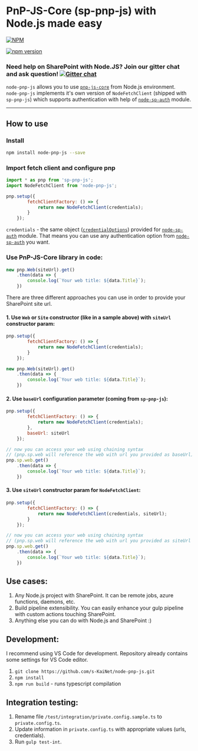 # PnP-JS-Core (sp-pnp-js) with Node.js made easy

[![NPM](https://nodei.co/npm/node-pnp-js.png?mini=true)](https://nodei.co/npm/node-pnp-js/)

[![npm version](https://badge.fury.io/js/node-pnp-js.svg)](https://badge.fury.io/js/node-pnp-js)

### Need help on SharePoint with Node.JS? Join our gitter chat and ask question! [![Gitter chat](https://badges.gitter.im/gitterHQ/gitter.png)](https://gitter.im/sharepoint-node/Lobby)

`node-pnp-js` allows you to use [`pnp-js-core`](https://github.com/SharePoint/PnP-JS-Core) from Node.js environment.   
`node-pnp-js` implements it's own version of `NodeFetchClient` (shipped with `sp-pnp-js`) which supports authentication with help of [`node-sp-auth`](https://github.com/s-KaiNet/node-sp-auth) module.  

---
## How to use  
### Install

```bash
npm install node-pnp-js --save
```

### Import fetch client and configure pnp 

```javascript
import * as pnp from 'sp-pnp-js';
import NodeFetchClient from 'node-pnp-js';

pnp.setup({
        fetchClientFactory: () => {
            return new NodeFetchClient(credentials);
        }
    });
```  

`credentials` - the same object ([`credentialOptions`](https://github.com/s-KaiNet/node-sp-auth#params)) provided for [`node-sp-auth`](https://github.com/s-KaiNet/node-sp-auth) module. That means you can use any authentication option from [`node-sp-auth`](https://github.com/s-KaiNet/node-sp-auth) you want. 

### Use PnP-JS-Core library in code:

```javascript
new pnp.Web(siteUrl).get()
    .then(data => {
        console.log(`Your web title: ${data.Title}`);
    })
```  

There are three different approaches you can use in order to provide your SharePoint site url. 

#### 1. Use `Web` or `Site` constructor (like in a sample above) with `siteUrl` constructor param: 
```javascript
pnp.setup({
        fetchClientFactory: () => {
            return new NodeFetchClient(credentials);
        }
    });

new pnp.Web(siteUrl).get()
    .then(data => {
        console.log(`Your web title: ${data.Title}`);
    })
```  
#### 2. Use `baseUrl` configuration parameter (coming from `sp-pnp-js`):
```javascript
pnp.setup({
        fetchClientFactory: () => {
            return new NodeFetchClient(credentials);
        },
        baseUrl: siteUrl
    });

// now you can access your web using chaining syntax 
// (pnp.sp.web will reference the web with url you provided as baseUrl):
pnp.sp.web.get()
    .then(data => {
        console.log(`Your web title: ${data.Title}`);
    })
```  
#### 3. Use `siteUrl` constructor param for `NodeFetchClient`:
```javascript
pnp.setup({
        fetchClientFactory: () => {
            return new NodeFetchClient(credentials, siteUrl);
        }
    });

// now you can access your web using chaining syntax 
// (pnp.sp.web will reference the web with url you provided as siteUrl param):
pnp.sp.web.get()
    .then(data => {
        console.log(`Your web title: ${data.Title}`);
    })
```    

## Use cases:  
1. Any Node.js project with SharePoint. It can be remote jobs, azure functions, daemons, etc.
2. Build pipeline extensibility. You can easily enhance your gulp pipeline with custom actions touching SharePoint. 
3. Anything else you can do with Node.js and SharePoint :)

## Development:
I recommend using VS Code for development. Repository already contains some settings for VS Code editor.

1. `git clone https://github.com/s-KaiNet/node-pnp-js.git`
2. `npm install`
2. `npm run build` - runs typescript compilation


## Integration testing:
1. Rename file `/test/integration/private.config.sample.ts` to `private.config.ts`.
2. Update information in `private.config.ts` with appropriate values (urls, credentials).
3. Run `gulp test-int`.